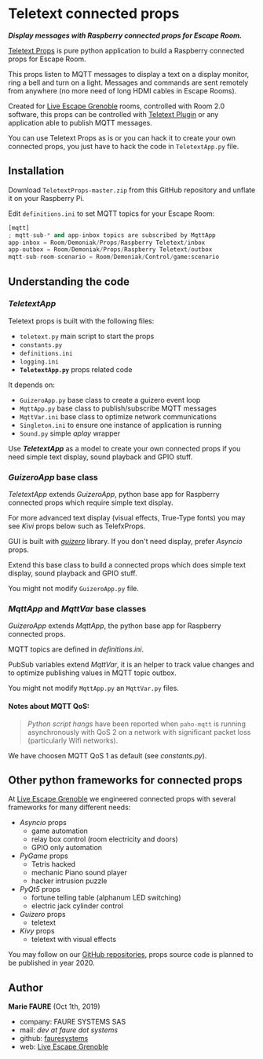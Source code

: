 ﻿# Teletext connected props
***Display messages with Raspberry connected props for Escape Room.***

[Teletext Props](https://github.com/fauresystems/TeletextProps) is pure python application to build a Raspberry connected props for Escape Room. 

This props listen to MQTT messages to display a text on a display monitor, ring a bell and turn on a light. Messages and commands are sent remotely from anywhere (no more need of long HDMI cables in Escape Rooms).

Created for [Live Escape Grenoble](https://www.live-escape.net/) rooms, controlled with Room 2.0 software, this props can be controlled with [Teletext Plugin](https://github.com/fauresystems/TeletextPlugin) or any application able to publish MQTT messages.

You can use Teletext Props as is or you can hack it to create your own connected props, you just have to hack the code in `TeletextApp.py` file.


## Installation
Download `TeletextProps-master.zip` from this GitHub repository and unflate it on your Raspberry Pi.

Edit `definitions.ini` to set MQTT topics for your Escape Room:
```python
[mqtt]
; mqtt-sub-* and app-inbox topics are subscribed by MqttApp
app-inbox = Room/Demoniak/Props/Raspberry Teletext/inbox
app-outbox = Room/Demoniak/Props/Raspberry Teletext/outbox
mqtt-sub-room-scenario = Room/Demoniak/Control/game:scenario
``` 

## Understanding the code

### *TeletextApp*
Teletext props is built with the following files:
* `teletext.py` main script to start the props
* `constants.py`
* `definitions.ini`
* `logging.ini`
* __`TeletextApp.py`__ props related code

It depends on:
* `GuizeroApp.py` base class to create a guizero event loop
* `MqttApp.py` base class to publish/subscribe MQTT messages
* `MqttVar.ini` base class to optimize network communications
* `Singleton.ini` to ensure one instance of application is running
* `Sound.py` simple *aplay* wrapper

Use ***TeletextApp*** as a model to create your own connected props if you need simple text display, sound playback and GPIO stuff.


### *GuizeroApp* base class
*TeletextApp* extends *GuizeroApp*, python base app for Raspberry connected props which require simple text display. 

For more advanced text display (visual effects, True-Type fonts) you may see *Kivi* props below such as TelefxProps.

GUI is built with *<a href="https://lawsie.github.io/guizero/" target="_blank">guizero</a>* library. If you don't need display, prefer *Asyncio* props.

Extend this base class to build a connected props which does simple text display, sound playback and GPIO stuff.

You might not modify `GuizeroApp.py` file.


### *MqttApp* and *MqttVar* base classes
*GuizeroApp* extends *MqttApp*, the python base app for Raspberry connected props.


MQTT topics are defined in *definitions.ini*.

PubSub variables extend *MqttVar*, it is an helper to track value changes and to optimize publishing values in MQTT topic outbox.

You might not modify `MqttApp.py` an `MqttVar.py` files.

#### Notes about MQTT QoS:
>*Python script hangs* have been reported when `paho-mqtt` is running asynchronously with QoS 2 on a network with significant packet loss (particularly Wifi networks).

We have choosen MQTT QoS 1 as default (see *constants.py*).


## Other python frameworks for connected props
At <a href="https://www.live-escape.net/" target="_blank">Live Escape Grenoble</a> we engineered connected props with several frameworks for many different needs:

* *Asyncio* props
    - game automation
    - relay box control (room electricity and doors)
    - GPIO only automation
* *PyGame* props
    - Tetris hacked
    - mechanic Piano sound player
    - hacker intrusion puzzle
* *PyQt5* props
    - fortune telling table (alphanum LED switching)
    - electric jack cylinder control
* *Guizero* props
    - teletext
* *Kivy* props
    - teletext with visual effects
    
You may follow on our <a href="https://github.com/fauresystems?tab=repositories" target="_blank">GitHub repositories</a>, props source code is planned to be published in year 2020.


## Author

**Marie FAURE** (Oct 1th, 2019)
* company: FAURE SYSTEMS SAS
* mail: *dev at faure dot systems*
* github: <a href="https://github.com/fauresystems?tab=repositories" target="_blank">fauresystems</a>
* web: <a href="https://www.live-escape.net/" target="_blank">Live Escape Grenoble</a>